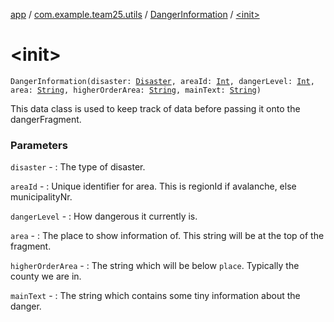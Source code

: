 [app](../../index.md) / [com.example.team25.utils](../index.md) / [DangerInformation](index.md) / [&lt;init&gt;](./-init-.md)

# &lt;init&gt;

`DangerInformation(disaster: `[`Disaster`](../-disaster/index.md)`, areaId: `[`Int`](https://kotlinlang.org/api/latest/jvm/stdlib/kotlin/-int/index.html)`, dangerLevel: `[`Int`](https://kotlinlang.org/api/latest/jvm/stdlib/kotlin/-int/index.html)`, area: `[`String`](https://kotlinlang.org/api/latest/jvm/stdlib/kotlin/-string/index.html)`, higherOrderArea: `[`String`](https://kotlinlang.org/api/latest/jvm/stdlib/kotlin/-string/index.html)`, mainText: `[`String`](https://kotlinlang.org/api/latest/jvm/stdlib/kotlin/-string/index.html)`)`

This data class is used to keep track of data before passing it onto the dangerFragment.

### Parameters

`disaster` - : The type of disaster.

`areaId` - : Unique identifier for area. This is regionId if avalanche, else municipalityNr.

`dangerLevel` - : How dangerous it currently is.

`area` - : The place to show information of. This string will be at the top of the fragment.

`higherOrderArea` - : The string which will be below `place`. Typically the county we are in.

`mainText` - : The string which contains some tiny information about the danger.